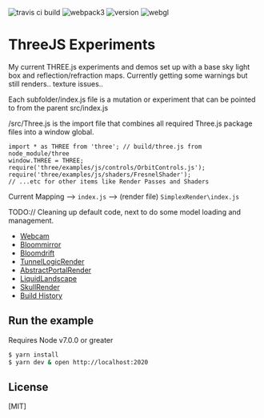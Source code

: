 ![travis ci build](https://travis-ci.org/pjkarlik/ThreeExperiments.svg?branch=master)
![webpack3](https://img.shields.io/badge/webpack-3.0-brightgreen.svg) ![version](https://img.shields.io/badge/version-0.1.2-yellow.svg) ![webgl](https://img.shields.io/badge/webgl-GLSL-blue.svg)

# ThreeJS Experiments

  My current THREE.js experiments and demos set up with a base sky light box and reflection/refraction maps. Currently getting some warnings but still renders.. texture issues..

  Each subfolder/index.js file is a mutation or experiment that can be pointed to from the parent src/index.js

  /src/Three.js is the import file that combines all required Three.js package files into a window global.

  ```
  import * as THREE from 'three'; // build/three.js from node_module/three
  window.THREE = THREE;
  require('three/examples/js/controls/OrbitControls.js');
  require('three/examples/js/shaders/FresnelShader');
  // ...etc for other items like Render Passes and Shaders
  ```

  Current Mapping --> ```index.js``` --> (render file) ```SimplexRender\index.js```


  TODO:// Cleaning up default code, next to do some model loading and management.
  - [Webcam](http://3draster.surge.sh/)
  - [Bloommirror](http://bloommirror.surge.sh/)
  - [Bloomdrift](http://bloomdrift.surge.sh/)
  - [TunnelLogicRender](http://tunneldemo.surge.sh/)
  - [AbstractPortalRender](http://blacklavalamp.surge.sh/)
  - [LiquidLandscape](http://threeboilerplate-light.surge.sh/)
  - [SkullRender](http://threeexperiments-skull.surge.sh/)
  - [Build History](https://travis-ci.org/pjkarlik/ThreeExperiments/)

## Run the example
  Requires Node v7.0.0 or greater

```bash
$ yarn install
$ yarn dev & open http://localhost:2020
```

## License

[MIT]
